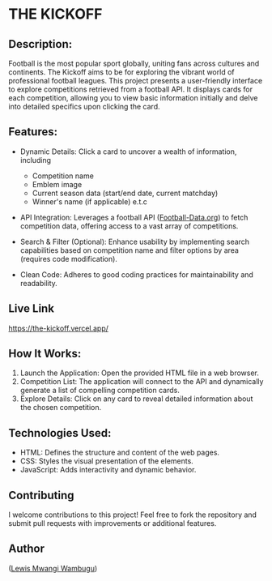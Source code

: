 # THE KICKOFF

## Description:
Football is the most popular sport globally, uniting fans across cultures and continents. The Kickoff aims to be for exploring the vibrant world of professional football leagues. This project presents a user-friendly interface to explore competitions retrieved from a football API. It displays cards for each competition, allowing you to view basic information initially and delve into detailed specifics upon clicking the card.

## Features:
- Dynamic Details: Click a card to uncover a wealth of information, including
  - Competition name
  - Emblem image
  - Current season data (start/end date, current matchday)
  - Winner's name (if applicable) e.t.c

- API Integration: Leverages a football API ([Football-Data.org](https://football-api-sage.vercel.app/db.json)) to fetch competition data, offering access to a vast array of competitions.
- Search & Filter (Optional): Enhance usability by implementing search capabilities based on competition name and filter options by area (requires code modification).
- Clean Code: Adheres to good coding practices for maintainability and readability.

## Live Link
https://the-kickoff.vercel.app/

## How It Works:

1. Launch the Application: Open the provided HTML file in a web browser.
2. Competition List: The application will connect to the API and dynamically generate a list of compelling competition cards.
3. Explore Details: Click on any card to reveal detailed information about the chosen competition.

## Technologies Used:
- HTML: Defines the structure and content of the web pages.
- CSS: Styles the visual presentation of the elements.
- JavaScript: Adds interactivity and dynamic behavior.

## Contributing
I welcome contributions to this project! Feel free to fork the repository and submit pull requests with improvements or additional features.

## Author
([Lewis Mwangi Wambugu](https://github.com/Wambuguu))